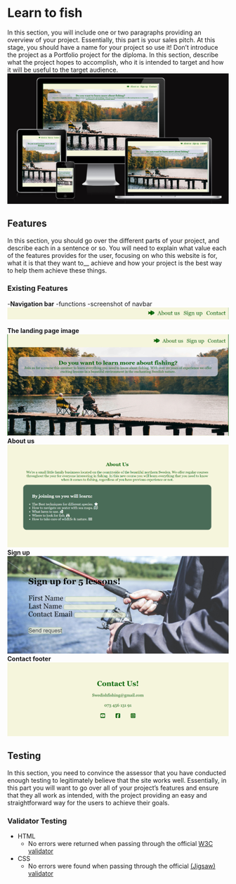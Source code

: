# Learn to fish
In this section, you will include one or two paragraphs providing an overview of your project. Essentially, this part is your sales pitch. At this stage, you should have a name for your project so use it! Don’t introduce the project as a Portfolio project for the diploma. In this section, describe what the project hopes to accomplish, who it is intended to target and how it will be useful to the target audience.
![Mockup image](https://github.com/Maxwidlundstark/Learn-to-fish/blob/main/docs/Ami%20responsivedesign.PNG)

## Features
In this section, you should go over the different parts of your project, and describe each in a sentence or so. You will need to explain what value each of the features provides for the user, focusing on who this website is for, what it is that they want to__ achieve and how your project is the best way to help them achieve these things.

### Existing Features

-__Navigation bar__
-functions
-screenshot of navbar
![Navbar image](https://github.com/Maxwidlundstark/Learn-to-fish/blob/main/docs/navbar.PNG)

__The landing page image__
![Header image](https://github.com/Maxwidlundstark/Learn-to-fish/blob/main/docs/header.PNG)
__About us__ 
![About us image](https://github.com/Maxwidlundstark/Learn-to-fish/blob/main/docs/About-us.PNG)
__Sign up__
![Sign up image](https://github.com/Maxwidlundstark/Learn-to-fish/blob/main/docs/Sign-up.PNG)
__Contact footer__
![Contact Image](https://github.com/Maxwidlundstark/Learn-to-fish/blob/main/docs/Contact.PNG)
## Testing 
In this section, you need to convince the assessor that you have conducted enough testing to legitimately believe that the site works well. Essentially, in this part you will want to go over all of your project’s features and ensure that they all work as intended, with the project providing an easy and straightforward way for the users to achieve their goals.
### Validator Testing
- HTML
  - No errors were returned when passing through the official [W3C validator](https://validator.w3.org/nu/#textarea)
- CSS
  - No errors were found when passing through the official [(Jigsaw) validator](https://jigsaw.w3.org/css-validator/validator)
